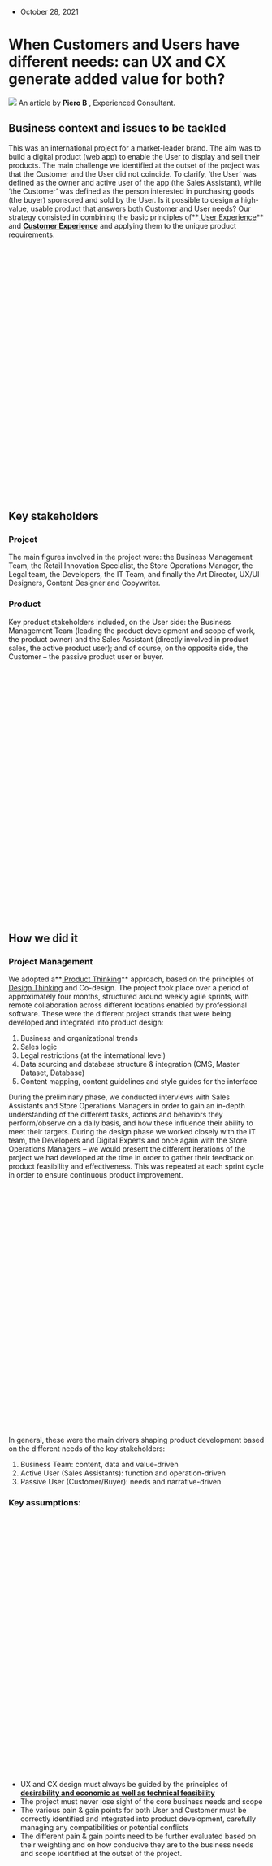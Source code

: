 * October 28, 2021


# When Customers and Users have different needs: can UX and CX generate added value for both?
![](https://amaris.com/wp-content/uploads/2021/10/article-photo-39-1024x683.png)
An article by **Piero B** , Experienced Consultant.
## Business context and issues to be tackled
This was an international project for a market-leader brand. The aim was to build a digital product (web app) to enable the User to display and sell their products. 
The main challenge we identified at the outset of the project was that the Customer and the User did not coincide. To clarify, ‘the User’ was defined as the owner and active user of the app (the Sales Assistant), while ‘the Customer’ was defined as the person interested in purchasing goods (the buyer) sponsored and sold by the User.
Is it possible to design a high-value, usable product that answers both Customer and User needs? Our strategy consisted in combining the basic principles of**[ User Experience](https://www.interaction-design.org/literature/topics/ux-design)** and [**Customer Experience**](https://www.interaction-design.org/literature/topics/customer-experience) and applying them to the unique product requirements. 
![UIUXCX Linkedin 02 adobespark 2](data:image/svg+xml,%3Csvg%20xmlns='http://www.w3.org/2000/svg'%20viewBox='0%200%20400%20400'%3E%3C/svg%3E)
## Key stakeholders
### Project
The main figures involved in the project were: the Business Management Team, the Retail Innovation Specialist, the Store Operations Manager, the Legal team, the Developers, the IT Team, and finally the Art Director, UX/UI Designers, Content Designer and Copywriter.
### Product
Key product stakeholders included, on the User side: the Business Management Team (leading the product development and scope of work, the product owner) and the Sales Assistant (directly involved in product sales, the active product user); and of course, on the opposite side, the Customer – the passive product user or buyer.
![UIUXCX Linkedin 03 adobespark](data:image/svg+xml,%3Csvg%20xmlns='http://www.w3.org/2000/svg'%20viewBox='0%200%20400%20400'%3E%3C/svg%3E)
## How we did it
### Project Management
We adopted a**[ Product Thinking](https://www.interaction-design.org/literature/article/product-thinking-is-problem-solving)** approach, based on the principles of [Design Thinking](https://www.interaction-design.org/literature/topics/design-thinking) and Co-design. The project took place over a period of approximately four months, structured around weekly agile sprints, with remote collaboration across different locations enabled by professional software.
These were the different project strands that were being developed and integrated into product design:
  1. Business and organizational trends
  2. Sales logic
  3. Legal restrictions (at the international level)
  4. Data sourcing and database structure & integration (CMS, Master Dataset, Database)
  5. Content mapping, content guidelines and style guides for the interface


During the preliminary phase, we conducted interviews with Sales Assistants and Store Operations Managers in order to gain an in-depth understanding of the different tasks, actions and behaviors they perform/observe on a daily basis, and how these influence their ability to meet their targets. 
During the design phase we worked closely with the IT team, the Developers and Digital Experts and once again with the Store Operations Managers – we would present the different iterations of the project we had developed at the time in order to gather their feedback on product feasibility and effectiveness. This was repeated at each sprint cycle in order to ensure continuous product improvement.
![UIUXCX Linkedin 04 adobespark](data:image/svg+xml,%3Csvg%20xmlns='http://www.w3.org/2000/svg'%20viewBox='0%200%20400%20400'%3E%3C/svg%3E)
In general, these were the main drivers shaping product development based on the different needs of the key stakeholders:
  1. Business Team: content, data and value-driven
  2. Active User (Sales Assistants): function and operation-driven
  3. Passive User (Customer/Buyer): needs and narrative-driven


### Key assumptions:
![UIUXCX Linkedin 05 adobespark](data:image/svg+xml,%3Csvg%20xmlns='http://www.w3.org/2000/svg'%20viewBox='0%200%20400%20400'%3E%3C/svg%3E)
  * UX and CX design must always be guided by the principles of [**desirability and economic as well as technical feasibility**](https://www.interaction-design.org/literature/article/from-prototype-to-product-ensuring-your-solution-is-feasible-and-viable)
  * The project must never lose sight of the core business needs and scope
  * The various pain & gain points for both User and Customer must be correctly identified and integrated into product development, carefully managing any compatibilities or potential conflicts
  * The different pain & gain points need to be further evaluated based on their weighting and on how conducive they are to the business needs and scope identified at the outset of the project.

![UIUXCX Linkedin 06 adobespark](data:image/svg+xml,%3Csvg%20xmlns='http://www.w3.org/2000/svg'%20viewBox='0%200%20400%20400'%3E%3C/svg%3E)
As for product insights, they also have to be evaluated against the business objectives identified at the outset of the project that is, to what extent each insight contributes to drive (or indeed hinder) these business objectives. Does this help us get closer to our targets, does this slow us down, complicate or altogether block achievement of the goals? 
![UIUXCX Linkedin 07 adobespark](data:image/svg+xml,%3Csvg%20xmlns='http://www.w3.org/2000/svg'%20viewBox='0%200%20400%20400'%3E%3C/svg%3E)
UX/UI design focused on Information Architecture and Design, Content and Interaction Design, but also covered the visual elements of the User Interface. One of the most salient aspects of the project was definitely the collaborative approach across different stakeholder categories, as exemplified by the surveys we conducted to identify pain & gain points, and above all by the weekly presentation & revision sprints, during which we would review use cases and content mapping, as well as successive iterations of wireframes and prototypes for the app.
![UIUXCX Linkedin 08 adobespark](data:image/svg+xml,%3Csvg%20xmlns='http://www.w3.org/2000/svg'%20viewBox='0%200%20400%20400'%3E%3C/svg%3E)
In the post-launch phase, we will be gathering feedback from both users and customers in order to integrate the necessary design modifications into any new releases.
## Output: the product and key product features
Our aim was to generate added value for both the User and the Customer, specifically along these key axes
  * User (Sales Assistant) 
    * Data gathering and storage
    * Simplified processes
    * Guidance
  * Customer (Buyer) 
    * Engagement
    * Interactive and responsive features
    * A visually appealing product and content

![UIUXCX Linkedin 09 adobespark](data:image/svg+xml,%3Csvg%20xmlns='http://www.w3.org/2000/svg'%20viewBox='0%200%20400%20400'%3E%3C/svg%3E)Product structure (primary scope and sub-scopes)
Here are, in detail, the key product features categorized by stakeholder
  * User (Sales Assistants) 
    * Quick navigation
    * Real-time filtering of all items
    * Feedback (real-time reporting of any errors, issues and task completion)
    * Product configuration recap always accessible
    * Show/Hide items (eg. Prices, Brands, etc)
    * Total purchase price always visible
    * Logical positioning/displaying of the products (eg. Best Sellers, or depending on the customer needs highlighted in the survey)
    * Guided and free configuration stepper
    * Product indexing, catalogue and filters
    * Upselling logic


  * Customer 
    * In-depth navigation
    * Overview of specific solutions by interactions and information
    * Need-based survey questions and suggestions (usage, lifestyle, etc)
    * A content and information-driven visual experience
    * Immersive and engaging experience
    * Detailed product configuration
    * Product comparison
    * Clear pricing

![UIUXCX Linkedin 10 adobespark](data:image/svg+xml,%3Csvg%20xmlns='http://www.w3.org/2000/svg'%20viewBox='0%200%20400%20400'%3E%3C/svg%3E)Example of how different stakeholder needs were answered and integrated into the product
## Final considerations & take away message
We were able to integrate Pain & Gain points for both Users and Customers within the project and the product itself: this resulted in an enhanced digital experience, guaranteeing usability and quality content and generating added value for both stakeholders.
Here are some examples of positive feedback we received on our product:
  * A customer-oriented product, designed with customer satisfaction in mind
  * Customers and customer needs were carefully profiled and understood
  * A very detailed product providing richer, more in-depth information and visual content
  * A product that actively supports and improves Users’ tasks
  * Clean, intuitive and simplified action flows
  * The right elements were prioritized
  * Very brand-oriented (across the different brands featured in the product)
  * It provides effective solutions to different needs


So, to recap, is it possible to reconcile two different perspectives and create a high-usability and high-value product? It most definitely is!
## Get in touch!
Our dedicated [**UX/UI Team**](https://amaris.com/offer/ux-ui/) can provide effective, customized solutions for all your digital product design needs.
###### Share Post:
![Amaris Logo](data:image/svg+xml,%3Csvg%20xmlns='http://www.w3.org/2000/svg'%20viewBox='0%200%200%200'%3E%3C/svg%3E)
Amaris Consulting is your stepping stone to cross rivers of change, meet challenges, and achieve all your projects with success.
